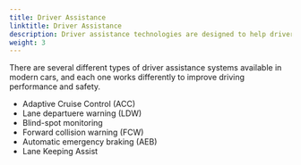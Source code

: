 ```yaml
---
title: Driver Assistance
linktitle: Driver Assistance
description: Driver assistance technologies are designed to help drivers operate their vehicles more safely and efficiently. EVKX.net gives you details about the different systems in EVs.
weight: 3
---
```


There are several different types of driver assistance systems available in modern cars, and each one works differently to improve driving performance and safety.


- Adaptive Cruise Control (ACC)
- Lane departuere warning (LDW)
- Blind-spot monitoring
- Forward collision warning (FCW)
- Automatic emergency braking (AEB)
- Lane Keeping Assist




